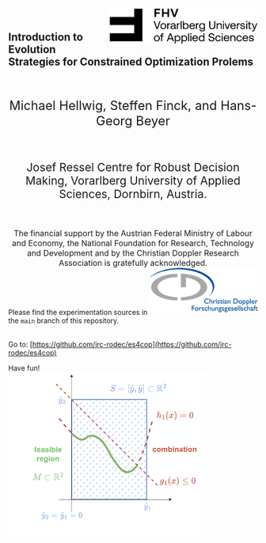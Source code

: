  
<img src="img/FHVlogo.png" align="right" width="300">
<br>
<h2>Introduction to Evolution Strategies for  Constrained Optimization Prolems </h2>
<br>  
<p style="text-align:center;font-size: 19pt">Michael Hellwig, Steffen Finck, and Hans-Georg Beyer</p>
<br>
<p style="text-align:center;font-size: 17pt">Josef Ressel Centre for Robust Decision Making, Vorarlberg University of Applied Sciences, Dornbirn, Austria.</p>

<br>

<p style="text-align:center;font-size: 12pt">The financial support by the Austrian Federal Ministry of Labour and Economy, the National Foundation for Research, Technology and Development and by the Christian Doppler Research Association is gratefully acknowledged. <img src="img/CDGlogo.png" align="right" width="220"></p>
<br>
<br>
<br>

Please find the experimentation sources in the `main` branch of this repository.<br>
<br>

Go to: [https://github.com/jrc-rodec/es4cop](https://github.com/jrc-rodec/es4cop)
<br>

Have fun! <br>
<img src="img/test-combi_t.png" align="center" width="400">
